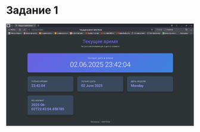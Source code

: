 # **Задание 1**

![Скрин приложения](https://github.com/EkaMoyak/web/blob/main/VD04/Zadanie1/100.JPG)
